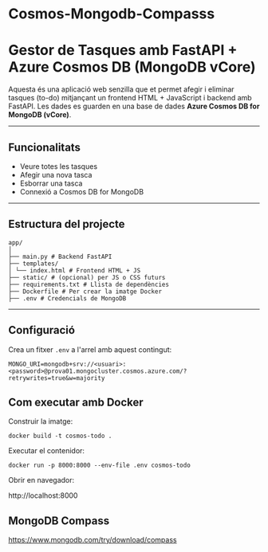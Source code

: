 # Cosmos-Mongodb-Compasss
# Gestor de Tasques amb FastAPI + Azure Cosmos DB (MongoDB vCore)

Aquesta és una aplicació web senzilla que et permet afegir i eliminar tasques (to-do) mitjançant un frontend HTML + JavaScript i backend amb FastAPI. Les dades es guarden en una base de dades **Azure Cosmos DB for MongoDB (vCore)**.

---

## Funcionalitats

-  Veure totes les tasques
-  Afegir una nova tasca
-  Esborrar una tasca
-  Connexió a Cosmos DB for MongoDB

---

##  Estructura del projecte
```
app/
│
├── main.py # Backend FastAPI
├── templates/
│ └── index.html # Frontend HTML + JS
├── static/ # (opcional) per JS o CSS futurs
├── requirements.txt # Llista de dependències
├── Dockerfile # Per crear la imatge Docker
├── .env # Credencials de MongoDB
```

---

##  Configuració

Crea un fitxer `.env` a l'arrel amb aquest contingut:

```env
MONGO_URI=mongodb+srv://<usuari>:<password>@prova01.mongocluster.cosmos.azure.com/?retrywrites=true&w=majority
```
## Com executar amb Docker
Construir la imatge:

``` docker build -t cosmos-todo . ```

Executar el contenidor:

``` docker run -p 8000:8000 --env-file .env cosmos-todo ```

Obrir en navegador:

http://localhost:8000

## MongoDB Compass 
https://www.mongodb.com/try/download/compass


